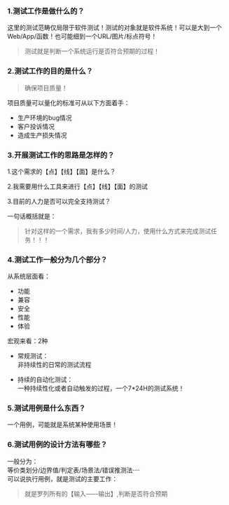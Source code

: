 

### 1.测试工作是做什么的？
这里的测试范畴仅局限于软件测试！测试的对象就是软件系统！可以是大到一个Web/App/函数！也可能细到一个URL/图片/标点符号！

> 测试就是判断一个系统运行是否符合预期的过程！    

### 2.测试工作的目的是什么？
> 确保项目质量！ 

项目质量可以量化的标准可从以下方面着手：  
* 生产环境的bug情况
* 客户投诉情况
* 造成生产损失情况

### 3.开展测试工作的思路是怎样的？
1.这个需求的【点】【线】【面】是什么？  

2.我需要用什么工具来进行【点】【线】【面】的测试    

3.目前的人力是否可以完全支持测试？  

一句话概括就是：
> 针对这样的一个需求，我有多少时间/人力，使用什么方式来完成测试任务！！！


### 4.测试工作一般分为几个部分？
从系统层面看：
* 功能
* 兼容
* 安全
* 性能
* 体验
    
宏观来看：2种
* 常规测试：  
非持续性的日常的测试流程
    
* 持续的自动化测试：   
一种持续性化或者自动触发的过程，一个7*24H的测试系统！     
    
### 5.测试用例是什么东西？
一个用例，可能就是系统某种使用场景！
    
    
### 6.测试用例的设计方法有哪些？
一般分为：  
等价类划分/边界值/判定表/场景法/错误推测法····   
可以说执行用例，就是测试的主要工作：
> 就是罗列所有的【输入——输出】,判断是否符合预期      


